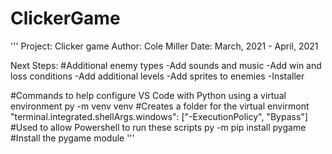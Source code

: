 # ClickerGame
''' 
Project: Clicker game
Author: Cole Miller
Date: March, 2021 - April, 2021

Next Steps:
#Additional enemy types
-Add sounds and music
-Add win and loss conditions
-Add additional levels
-Add sprites to enemies
-Installer


#Commands to help configure VS Code with Python using a virtual environment
py -m venv venv  #Creates a folder for the virtual envirmont 
"terminal.integrated.shellArgs.windows": ["-ExecutionPolicy", "Bypass"]  #Used to allow Powershell to run these scripts
py -m pip install pygame  #Install the pygame module
'''
